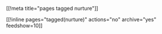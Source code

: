 [[!meta title="pages tagged nurture"]]

[[!inline pages="tagged(nurture)" actions="no" archive="yes"
feedshow=10]]
